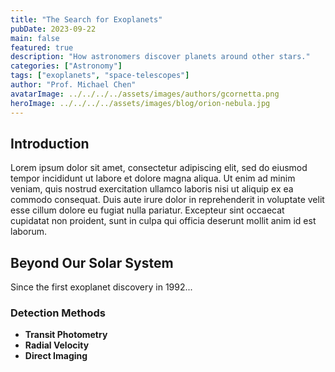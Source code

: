 ```yaml
---
title: "The Search for Exoplanets"
pubDate: 2023-09-22
main: false
featured: true
description: "How astronomers discover planets around other stars."
categories: ["Astronomy"]
tags: ["exoplanets", "space-telescopes"]
author: "Prof. Michael Chen"
avatarImage: ../../../../assets/images/authors/gcornetta.png
heroImage: ../../../../assets/images/blog/orion-nebula.jpg
---
```


## Introduction

Lorem ipsum dolor sit amet, consectetur adipiscing elit, sed do eiusmod tempor incididunt ut labore et dolore magna aliqua. Ut enim ad minim veniam, quis nostrud exercitation ullamco laboris nisi ut aliquip ex ea commodo consequat. Duis aute irure dolor in reprehenderit in voluptate velit esse cillum dolore eu fugiat nulla pariatur. Excepteur sint occaecat cupidatat non proident, sunt in culpa qui officia deserunt mollit anim id est laborum.

## Beyond Our Solar System

Since the first exoplanet discovery in 1992...

### Detection Methods

- **Transit Photometry**
- **Radial Velocity**
- **Direct Imaging**

